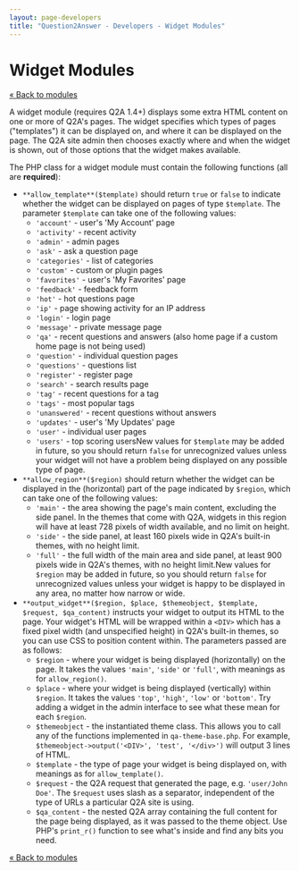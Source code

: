 ```yaml
---
layout: page-developers
title: "Question2Answer - Developers - Widget Modules"
---
```


# Widget Modules

<div class="onecolumn">

[« Back to modules](developers-modules.html)

A widget module (requires Q2A 1.4+) displays some extra HTML content on one or more of Q2A's pages. The widget specifies which types of pages ("templates") it can be displayed on, and where it can be displayed on the page. The Q2A site admin then chooses exactly where and when the widget is shown, out of those options that the widget makes available.

The PHP class for a widget module must contain the following functions (all are **required**):

*   `**allow_template**($template)` should return `true` or `false` to indicate whether the widget can be displayed on pages of type `$template`. The parameter `$template` can take one of the following values:
    *   `'account'` - user's 'My Account' page
    *   `'activity'` - recent activity
    *   `'admin'` - admin pages
    *   `'ask'` - ask a question page
    *   `'categories'` - list of categories
    *   `'custom'` - custom or plugin pages
    *   `'favorites'` - user's 'My Favorites' page
    *   `'feedback'` - feedback form
    *   `'hot'` - hot questions page
    *   `'ip'` - page showing activity for an IP address
    *   `'login'` - login page
    *   `'message'` - private message page
    *   `'qa'` - recent questions and answers (also home page if a custom home page is not being used)
    *   `'question'` - individual question pages
    *   `'questions'` - questions list
    *   `'register'` - register page
    *   `'search'` - search results page
    *   `'tag'` - recent questions for a tag
    *   `'tags'` - most popular tags
    *   `'unanswered'` - recent questions without answers
    *   `'updates'` - user's 'My Updates' page
    *   `'user'` - individual user pages
    *   `'users'` - top scoring usersNew values for `$template` may be added in future, so you should return `false` for unrecognized values unless your widget will not have a problem being displayed on any possible type of page.
*   `**allow_region**($region)` should return whether the widget can be displayed in the (horizontal) part of the page indicated by `$region`, which can take one of the following values:
    *   `'main'` - the area showing the page's main content, excluding the side panel. In the themes that come with Q2A, widgets in this region will have at least 728 pixels of width available, and no limit on height.
    *   `'side'` - the side panel, at least 160 pixels wide in Q2A's built-in themes, with no height limit.
    *   `'full'` - the full width of the main area and side panel, at least 900 pixels wide in Q2A's themes, with no height limit.New values for `$region` may be added in future, so you should return `false` for unrecognized values unless your widget is happy to be displayed in any area, no matter how narrow or wide.
*   `**output_widget**($region, $place, $themeobject, $template, $request, $qa_content)` instructs your widget to output its HTML to the page. Your widget's HTML will be wrapped within a `<DIV>` which has a fixed pixel width (and unspecified height) in Q2A's built-in themes, so you can use CSS to position content within. The parameters passed are as follows:
    *   `$region` - where your widget is being displayed (horizontally) on the page. It takes the values `'main'`, `'side'` or `'full'`, with meanings as for `allow_region()`.
    *   `$place` - where your widget is being displayed (vertically) within `$region`. It takes the values `'top'`, `'high'`, `'low'` or `'bottom'`. Try adding a widget in the admin interface to see what these mean for each `$region`.
    *   `$themeobject` - the instantiated theme class. This allows you to call any of the functions implemented in `qa-theme-base.php`. For example, `$themeobject->output('<DIV>', 'test', '</div>')` will output 3 lines of HTML.
    *   `$template` - the type of page your widget is being displayed on, with meanings as for `allow_template()`.
    *   `$request` - the Q2A request that generated the page, e.g. `'user/John Doe'`. The `$request` uses slash as a separator, independent of the type of URLs a particular Q2A site is using.
    *   `$qa_content` - the nested Q2A array containing the full content for the page being displayed, as it was passed to the theme object. Use PHP's `print_r()` function to see what's inside and find any bits you need.

[« Back to modules](developers-modules.html)
